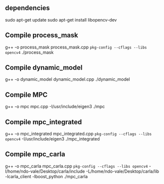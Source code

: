 

## dependencies
sudo apt-get update
sudo apt-get install libopencv-dev

## Compile process_mask
g++ -o process_mask process_mask.cpp `pkg-config --cflags --libs opencv4`
./process_mask

## Compile dynamic_model
g++ -o dynamic_model dynamic_model.cpp
./dynamic_model

## Compile MPC
g++ -o mpc mpc.cpp -I/usr/include/eigen3
./mpc

## Compile mpc_integrated
g++ -o mpc_integrated mpc_integrated.cpp `pkg-config --cflags --libs opencv4` -I/usr/include/eigen3
./mpc_integrated

## Compile mpc_carla
g++ -o mpc_carla mpc_carla.cpp `pkg-config --cflags --libs opencv4` -I/home/ndo-vale/Desktop/carla/include -L/home/ndo-vale/Desktop/carla/lib -lcarla_client -lboost_python
./mpc_carla